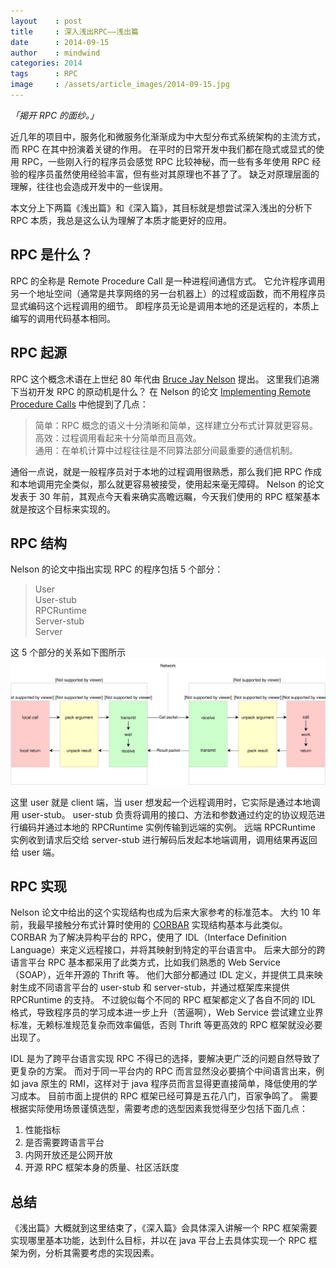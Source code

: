 ```yaml
---
layout    : post
title     : 深入浅出RPC——浅出篇
date      : 2014-09-15
author    : mindwind
categories: 2014
tags      : RPC
image     : /assets/article_images/2014-09-15.jpg
---
```



_「揭开 RPC 的面纱。」_

近几年的项目中，服务化和微服务化渐渐成为中大型分布式系统架构的主流方式，而 RPC 在其中扮演着关键的作用。 在平时的日常开发中我们都在隐式或显式的使用 RPC，一些刚入行的程序员会感觉 RPC 比较神秘，而一些有多年使用 RPC 经验的程序员虽然使用经验丰富，但有些对其原理也不甚了了。 缺乏对原理层面的理解，往往也会造成开发中的一些误用。

本文分上下两篇《浅出篇》和《深入篇》，其目标就是想尝试深入浅出的分析下 RPC 本质，我总是这么认为理解了本质才能更好的应用。


## RPC 是什么？
RPC 的全称是 Remote Procedure Call 是一种进程间通信方式。 它允许程序调用另一个地址空间（通常是共享网络的另一台机器上）的过程或函数，而不用程序员显式编码这个远程调用的细节。 即程序员无论是调用本地的还是远程的，本质上编写的调用代码基本相同。


## RPC 起源
RPC 这个概念术语在上世纪 80 年代由 [Bruce Jay Nelson](https://en.wikipedia.org/wiki/Bruce_Jay_Nelson) 提出。 这里我们追溯下当初开发 RPC 的原动机是什么？
在 Nelson 的论文 [Implementing Remote Procedure Calls](http://birrell.org/andrew/papers/ImplementingRPC.pdf) 中他提到了几点：

  > 简单：RPC 概念的语义十分清晰和简单，这样建立分布式计算就更容易。  
  > 高效：过程调用看起来十分简单而且高效。  
  > 通用：在单机计算中过程往往是不同算法部分间最重要的通信机制。

通俗一点说，就是一般程序员对于本地的过程调用很熟悉，那么我们把 RPC 作成和本地调用完全类似，那么就更容易被接受，使用起来毫无障碍。 Nelson 的论文发表于 30 年前，其观点今天看来确实高瞻远瞩，今天我们使用的 RPC 框架基本就是按这个目标来实现的。


## RPC 结构
Nelson 的论文中指出实现 RPC 的程序包括 5 个部分：

  > User  
  > User-stub  
  > RPCRuntime  
  > Server-stub  
  > Server

这 5 个部分的关系如下图所示
![](/assets/article_images/2014-09-15-1.svg)


这里 user 就是 client 端，当 user 想发起一个远程调用时，它实际是通过本地调用 user-stub。 user-stub 负责将调用的接口、方法和参数通过约定的协议规范进行编码并通过本地的 RPCRuntime 实例传输到远端的实例。 远端 RPCRuntime 实例收到请求后交给 server-stub 进行解码后发起本地端调用，调用结果再返回给 user 端。


## RPC 实现
Nelson 论文中给出的这个实现结构也成为后来大家参考的标准范本。
大约 10 年前，我最早接触分布式计算时使用的 [CORBAR](https://en.wikipedia.org/wiki/Common_Object_Request_Broker_Architecture) 实现结构基本与此类似。
CORBAR 为了解决异构平台的 RPC，使用了 IDL（Interface Definition Language）来定义远程接口，并将其映射到特定的平台语言中。 后来大部分的跨语言平台 RPC 基本都采用了此类方式，比如我们熟悉的 Web Service（SOAP），近年开源的 Thrift 等。 他们大部分都通过 IDL 定义，并提供工具来映射生成不同语言平台的 user-stub 和 server-stub，并通过框架库来提供 RPCRuntime 的支持。 不过貌似每个不同的 RPC 框架都定义了各自不同的 IDL 格式，导致程序员的学习成本进一步上升（苦逼啊），Web Service 尝试建立业界标准，无赖标准规范复杂而效率偏低，否则 Thrift 等更高效的 RPC 框架就没必要出现了。

IDL 是为了跨平台语言实现 RPC 不得已的选择，要解决更广泛的问题自然导致了更复杂的方案。 而对于同一平台内的 RPC 而言显然没必要搞个中间语言出来，例如 java 原生的 RMI，这样对于 java 程序员而言显得更直接简单，降低使用的学习成本。 目前市面上提供的 RPC 框架已经可算是五花八门，百家争鸣了。 需要根据实际使用场景谨慎选型，需要考虑的选型因素我觉得至少包括下面几点：

  1. 性能指标
  2. 是否需要跨语言平台
  3. 内网开放还是公网开放
  4. 开源 RPC 框架本身的质量、社区活跃度

## 总结
《浅出篇》大概就到这里结束了，《深入篇》会具体深入讲解一个 RPC 框架需要实现哪里基本功能，达到什么目标，并以在 java 平台上去具体实现一个 RPC 框架为例，分析其需要考虑的实现因素。
